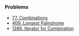 ### Problems

- [77. Combinations](https://leetcode.com/problems/combinations/)
- [409. Longest Palindrome](https://leetcode.com/problems/longest-palindrome/)
- [1286. Iterator for Combination](https://leetcode.com/problems/iterator-for-combination/)
